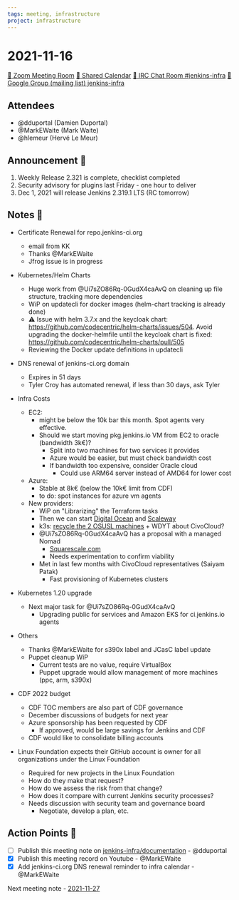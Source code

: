 ```yaml
---
tags: meeting, infrastructure
project: infrastructure
---
```

<!-- markdownlint-disable MD026-->


# 2021-11-16

[:movie_camera: Zoom Meeting Room](https://zoom.us/j/92454301214?pwd=aEVoUi9EanpaakN3L1ZxRlpDQk5Ddz09)
[:calendar: Shared Calendar](https://jenkins.io/event-calendar/)
[:speech_balloon: IRC Chat Room #jenkins-infra](https://jenkins.io/chat/#jenkins-infra)
[:email: Google Group (mailing list) jenkins-infra](https://groups.google.com/g/jenkins-infra)

## Attendees

* @dduportal (Damien Duportal)
* @MarkEWaite (Mark Waite)
* @hlemeur (Hervé Le Meur)
<!--
* @olblak (Olivier Vernin)
* @zvW_c6ROSOOuJDTOracA7Q (Tim Jacomb)
-->

## Announcement :loudspeaker:

1. Weekly Release 2.321 is complete, checklist completed
2. Security advisory for plugins last Friday - one hour to deliver
3. Dec 1, 2021 will release Jenkins 2.319.1 LTS (RC tomorrow)


## Notes :book:

* Certificate Renewal for repo.jenkins-ci.org
  * email from KK
  * Thanks @MarkEWaite 
  * Jfrog issue is in progress

* Kubernetes/Helm Charts
  * Huge work from @Ui7sZO86Rq-0GudX4caAvQ on cleaning up file structure, tracking more dependencies
  * WiP on updatecli for docker images (helm-chart tracking is already done)
  * ⚠️ Issue with helm 3.7.x and the keycloak chart: https://github.com/codecentric/helm-charts/issues/504. Avoid upgrading the docker-helmfile until the keycloak chart is fixed: https://github.com/codecentric/helm-charts/pull/505
  * Reviewing the Docker update definitions in updatecli

* DNS renewal of jenkins-ci.org domain
    * Expires in 51 days
    * Tyler Croy has automated renewal, if less than 30 days, ask Tyler

* Infra Costs
  * EC2: 
      * might be below the 10k bar this month. Spot agents very effective.
      * Should we start moving pkg.jenkins.io VM from EC2 to oracle (bandwidth 3k€)?
          * Split into two machines for two services it provides
          * Azure would be easier, but must check bandwidth cost
          * If bandwidth too expensive, consider Oracle cloud
              * Could use ARM64 server instead of AMD64 for lower cost
  * Azure:
      * Stable at 8k€ (below the 10k€ limit from CDF)
      * to do: spot instances for azure vm agents
  * New providers:
      * WiP on "Librarizing" the Terraform tasks
      * Then we can start [Digital Ocean](https://issues.jenkins.io/browse/INFRA-3102) and [Scaleway](https://issues.jenkins.io/browse/INFRA-3122)
      * k3s: [recycle the 2 OSUSL machines](https://issues.jenkins.io/browse/INFRA-3103) + WDYT about CivoCloud?
      * @Ui7sZO86Rq-0GudX4caAvQ has a proposal with a managed Nomad
          * [Squarescale.com](https://www.squarescale.com/)
          * Needs experimentation to confirm viability
      * Met in last few months with CivoCloud representatives (Saiyam Patak)
          * Fast provisioning of Kubernetes clusters

* Kubernetes 1.20 upgrade
  * Next major task for @Ui7sZO86Rq-0GudX4caAvQ 
      * Upgrading public for services and Amazon EKS for ci.jenkins.io agents
 
* Others
  * Thanks @MarkEWaite for s390x label and JCasC label update
  * Puppet cleanup WiP
      * Current tests are no value, require VirtualBox
      * Puppet upgrade would allow management of more machines (ppc, arm, s390x)

* CDF 2022 budget
    * CDF TOC members are also part of CDF governance
    * December discussions of budgets for next year
    * Azure sponsorship has been requested by CDF
        * If approved, would be large savings for Jenkins and CDF
    * CDF would like to consolidate billing accounts

* Linux Foundation expects their GitHub account is owner for all organizations under the Linux Foundation
    * Required for new projects in the Linux Foundation
    * How do they make that request?
    * How do we assess the risk from that change?
    * How does it compare with current Jenkins security processes?
    * Needs discussion with security team and governance board
        * Negotiate, develop a plan, etc.

## Action Points :muscle:

* [ ] Publish this meeting note on [jenkins-infra/documentation](https://github.com/jenkins-infra/documentation) - @dduportal 
* [x] Publish this meeting record on Youtube - @MarkEWaite 
* [x] Add jenkins-ci.org DNS renewal reminder to infra calendar - @MarkEWaite 

Next meeting note - [2021-11-27](https://github.com/jenkins-infra/documentation/blob/main/meetings/2021-11-23.md) 